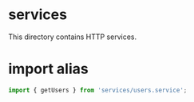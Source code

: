 # services
This directory contains HTTP services.

# import alias
```js
import { getUsers } from 'services/users.service';
```
